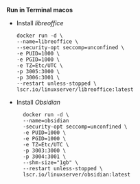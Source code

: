 **Run in Terminal macos**

- Install *libreoffice*
	```
	docker run -d \
	--name=libreoffice \
	--security-opt seccomp=unconfined \
	-e PUID=1000 \
	-e PGID=1000 \
	-e TZ=Etc/UTC \
	-p 3005:3000 \
	-p 3006:3001 \
	--restart unless-stopped \
	lscr.io/linuxserver/libreoffice:latest
	```

- Install *Obsidian*
  ```
	docker run -d \
	--name=obsidian
	-security-opt seccomp=unconfined \
	-e PUID=1000 \
	-e PGID=1000 \
	-e TZ=Etc/UTC \
	-p 3003:3000 \
	-p 3004:3001 \
	--shm-size="1gb" \
	--restart unless-stopped \
	lscr.io/linuxserver/obsidian:latest
	```

